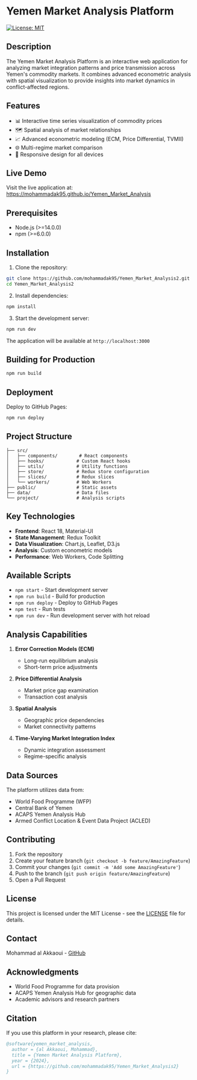 # Yemen Market Analysis Platform

[![License: MIT](https://img.shields.io/badge/License-MIT-yellow.svg)](https://opensource.org/licenses/MIT)

## Description

The Yemen Market Analysis Platform is an interactive web application for analyzing market integration patterns and price transmission across Yemen's commodity markets. It combines advanced econometric analysis with spatial visualization to provide insights into market dynamics in conflict-affected regions.

## Features

- 📊 Interactive time series visualization of commodity prices
- 🗺️ Spatial analysis of market relationships
- 📈 Advanced econometric modeling (ECM, Price Differential, TVMII)
- 🌐 Multi-regime market comparison
- 📱 Responsive design for all devices

## Live Demo

Visit the live application at: https://mohammadak95.github.io/Yemen_Market_Analysis

## Prerequisites

- Node.js (>=14.0.0)
- npm (>=6.0.0)

## Installation

1. Clone the repository:
```bash
git clone https://github.com/mohammadak95/Yemen_Market_Analysis2.git
cd Yemen_Market_Analysis2
```

2. Install dependencies:
```bash
npm install
```

3. Start the development server:
```bash
npm run dev
```

The application will be available at `http://localhost:3000`

## Building for Production

```bash
npm run build
```

## Deployment

Deploy to GitHub Pages:
```bash
npm run deploy
```

## Project Structure

```
├── src/
│   ├── components/        # React components
│   ├── hooks/            # Custom React hooks
│   ├── utils/            # Utility functions
│   ├── store/            # Redux store configuration
│   ├── slices/           # Redux slices
│   └── workers/          # Web Workers
├── public/               # Static assets
├── data/                 # Data files
└── project/              # Analysis scripts
```

## Key Technologies

- **Frontend**: React 18, Material-UI
- **State Management**: Redux Toolkit
- **Data Visualization**: Chart.js, Leaflet, D3.js
- **Analysis**: Custom econometric models
- **Performance**: Web Workers, Code Splitting

## Available Scripts

- `npm start` - Start development server
- `npm run build` - Build for production
- `npm run deploy` - Deploy to GitHub Pages
- `npm test` - Run tests
- `npm run dev` - Run development server with hot reload

## Analysis Capabilities

1. **Error Correction Models (ECM)**
   - Long-run equilibrium analysis
   - Short-term price adjustments

2. **Price Differential Analysis**
   - Market price gap examination
   - Transaction cost analysis

3. **Spatial Analysis**
   - Geographic price dependencies
   - Market connectivity patterns

4. **Time-Varying Market Integration Index**
   - Dynamic integration assessment
   - Regime-specific analysis

## Data Sources

The platform utilizes data from:
- World Food Programme (WFP)
- Central Bank of Yemen
- ACAPS Yemen Analysis Hub
- Armed Conflict Location & Event Data Project (ACLED)

## Contributing

1. Fork the repository
2. Create your feature branch (`git checkout -b feature/AmazingFeature`)
3. Commit your changes (`git commit -m 'Add some AmazingFeature'`)
4. Push to the branch (`git push origin feature/AmazingFeature`)
5. Open a Pull Request

## License

This project is licensed under the MIT License - see the [LICENSE](LICENSE) file for details.

## Contact

Mohammad al Akkaoui - [GitHub](https://github.com/mohammadak95)

## Acknowledgments

- World Food Programme for data provision
- ACAPS Yemen Analysis Hub for geographic data
- Academic advisors and research partners

## Citation

If you use this platform in your research, please cite:

```bibtex
@software{yemen_market_analysis,
  author = {al Akkaoui, Mohammad},
  title = {Yemen Market Analysis Platform},
  year = {2024},
  url = {https://github.com/mohammadak95/Yemen_Market_Analysis2}
}
